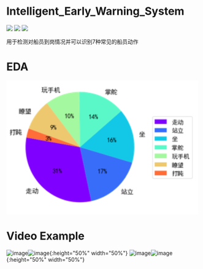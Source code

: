 # Intelligent_Early_Warning_System
![](https://img.shields.io/badge/build-passing-brightgreen) ![](https://img.shields.io/badge/author-ddmm-orange) ![](https://img.shields.io/badge/license-MIT-green)

用于检测对船员到岗情况并可以识别7种常见的船员动作

# EDA 
 <img src="https://github.com/ddmm2020/Intelligent_Early_Warning_System/blob/master/images/action.png" width = "500" height = "350" alt="image" align=center />

# Video Example
![image](./images/action_gif1.gif)![image](./images/action_gif2.gif){:height="50%" width="50%"}
![image](./images/action_gif3.gif)![image](./images/action_gif4.gif0){:height="50%" width="50%"}

